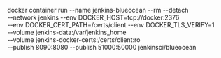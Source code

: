 docker container run --name jenkins-blueocean --rm --detach \
  --network jenkins --env DOCKER_HOST=tcp://docker:2376 \
  --env DOCKER_CERT_PATH=/certs/client --env DOCKER_TLS_VERIFY=1 \
  --volume jenkins-data:/var/jenkins_home \
  --volume jenkins-docker-certs:/certs/client:ro \
  --publish 8090:8080 --publish 51000:50000 jenkinsci/blueocean